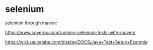 # selenium

selenium through maven:

  https://www.coveros.com/running-selenium-tests-with-maven/



https://wiki.saucelabs.com/display/DOCS/Java+Test+Setup+Example
